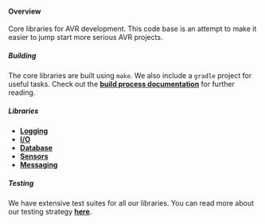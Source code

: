 #### Overview

Core libraries for AVR development. This code base is an attempt to make it easier to jump start more serious AVR projects.

##### Building

The core libraries are built using `make`. We also include a `gradle` project for useful tasks. Check out the **[build process documentation](docs/build-process.overview.md)** for further reading.

##### Libraries

* **[Logging](docs/core-avr-logging.md)**
* **[I/O](docs/core-avr-io.md)**
* **[Database](docs/core-avr-database.md)**
* **[Sensors](docs/core-avr-sensor.md)**
* **[Messaging](docs/core-avr-messaging.md)**

##### Testing

We have extensive test suites for all our libraries. You can read more about our testing strategy **[here](docs/testing.overview.md)**.